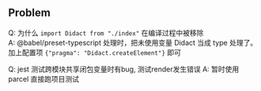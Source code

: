 ## Problem
Q: 为什么 `import Didact from "./index"` 在编译过程中被移除  
A: @babel/preset-typescript 处理时，把未使用变量 Didact 当成 type 处理了。加上配置项 `{"pragma": "Didact.createElement"}` 即可

Q: jest 测试跨模块共享闭包变量时有bug, 测试render发生错误
A: 暂时使用 parcel 直接跑项目测试